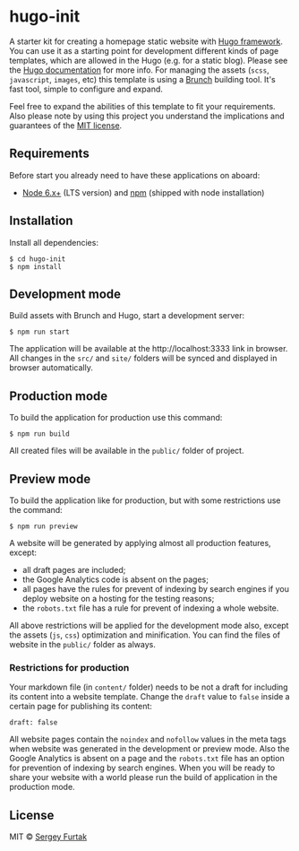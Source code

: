 # hugo-init
A starter kit for creating a homepage static website with [Hugo framework](https://gohugo.io). You can use it as a starting point for development different kinds of page templates, which are allowed in the Hugo (e.g. for a static blog). Please see the [Hugo documentation](https://gohugo.io/documentation/) for more info.
For managing the assets (`scss`, `javascript`, `images`, etc) this template is using a [Brunch](http://brunch.io) building tool. It's fast tool, simple to configure and expand.

Feel free to expand the abilities of this template to fit your requirements.
Also please note by using this project you understand the implications and guarantees of the [MIT license](https://github.com/serg/hugo-init/blob/master/LICENSE).
## Requirements
Before start you already need to have these applications on aboard:
- [Node 6.x+](https://nodejs.org/en/download) (LTS version) and [npm](https://www.npmjs.com/get-npm) (shipped with node installation)
## Installation
Install all dependencies:
```
$ cd hugo-init
$ npm install
```
## Development mode
Build assets with Brunch and Hugo, start a development server:
```
$ npm run start
```
The application will be available at the http://localhost:3333 link in browser.
All changes in the `src/` and `site/` folders will be synced and displayed in browser automatically.
## Production mode
To build the application for production use this command:
```
$ npm run build
```
All created files will be available in the `public/` folder of project.
## Preview mode
To build the application like for production, but with some restrictions use the command:
```
$ npm run preview
```
A website will be generated by applying almost all production features, except:
- all draft pages are included;
- the Google Analytics code is absent on the pages;
- all pages have the rules for prevent of indexing by search engines if you deploy website on a hosting for the testing reasons;
- the `robots.txt` file has a rule for prevent of indexing a whole website.

All above restrictions will be applied for the development mode also, except the assets (`js`, `css`) optimization and minification.
You can find the files of website in the `public/` folder as always.
### Restrictions for production
Your markdown file (in `content/` folder) needs to be not a draft for including its content into a website template. Change the `draft` value to `false` inside a certain page for publishing its content:
```
draft: false
```
All website pages contain the `noindex` and `nofollow` values in the meta tags when website was generated in the development or preview mode. Also the Google Analytics is absent on a page and the `robots.txt` file has an option for prevention of indexing by search engines.
When you will be ready to share your website with a world please run the build of application in the production mode.
## License
MIT © [Sergey Furtak](https://sergfurtak.com)